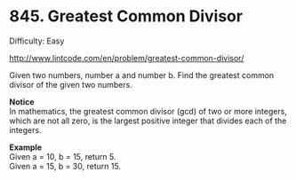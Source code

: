 # 845. Greatest Common Divisor 

Difficulty: Easy

http://www.lintcode.com/en/problem/greatest-common-divisor/

Given two numbers, number a and number b. Find the greatest common divisor of the given two numbers.

**Notice**  
In mathematics, the greatest common divisor (gcd) of two or more integers, which are not all zero, is the largest positive integer that divides each of the integers.

**Example**  
Given a = 10, b = 15, return 5.  
Given a = 15, b = 30, return 15.  
